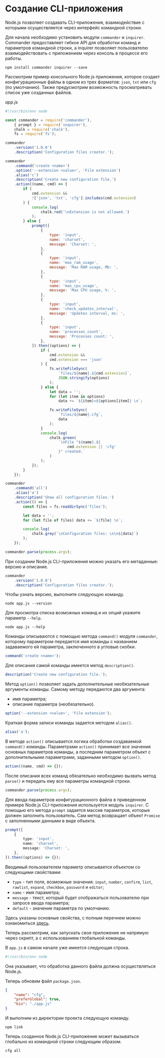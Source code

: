 # Создание CLI-приложения

Node.js позволяет создавать CLI-приложения, взаимодействие с которыми осуществляется через интерфейс командной строки.

Для начала необходимо установить модули `commander` и `inquirer`. Commander предоставляет гибкое API для обработки команд и параметров командной строки, а inquirer позволяет пользователю взаимодействовать с приложением через консоль в процессе его работы.

```
npm install commander inquirer --save
```

Рассмотрим пример консольного Node.js приложения, которое создает конфигурационные файлы в одном из трех форматов: `json`, `txt` или `cfg` (по умолчанию). Также предусмотрим возможность просматривать список уже созданных файлов.

_app.js_

```js
#!/usr/bin/env node

const commander = require('commander'),
    { prompt } = require('inquirer'),
    chalk = require('chalk'),
    fs = require('fs');

commander
    .version('1.0.0')
    .description('Configuration files creator.');

commander
    .command('create <name>')
    .option('--extension <value>', 'File extension')
    .alias('c')
    .description('Create new configuration file.')
    .action((name, cmd) => {
        if (
            cmd.extension &&
            !['json', 'txt', 'cfg'].includes(cmd.extension)
        ) {
            console.log(
                chalk.red('\nExtension is not allowed.')
            );
        } else {
            prompt([
                {
                    type: 'input',
                    name: 'charset',
                    message: 'Charset: ',
                },
                {
                    type: 'input',
                    name: 'max_ram_usage',
                    message: 'Max RAM usage, Mb: ',
                },
                {
                    type: 'input',
                    name: 'max_cpu_usage',
                    message: 'Max CPU usage, %: ',
                },
                {
                    type: 'input',
                    name: 'check_updates_interval',
                    message: 'Updates interval, ms: ',
                },
                {
                    type: 'input',
                    name: 'processes_count',
                    message: 'Processes count: ',
                },
            ]).then((options) => {
                if (
                    cmd.extension &&
                    cmd.extension === 'json'
                ) {
                    fs.writeFileSync(
                        `files/${name}.${cmd.extension}`,
                        JSON.stringify(options)
                    );
                } else {
                    let data = '';
                    for (let item in options)
                        data += `${item}=${options[item]} \n`;

                    fs.writeFileSync(
                        `files/${name}.cfg`,
                        data
                    );
                }
                console.log(
                    chalk.green(
                        `\nFile "${name}.${
                            cmd.extension || 'cfg'
                        }" created.`
                    )
                );
            });
        }
    });

commander
    .command('all')
    .alias('a')
    .description('Show all configuration files.')
    .action(() => {
        const files = fs.readdirSync('files');

        let data = '';
        for (let file of files) data += `${file} \n`;

        console.log(
            chalk.grey(`\nConfiguration files: \n\n${data}`)
        );
    });

commander.parse(process.argv);
```

При создании Node.js CLI-приложения можно указать его метаданные: версию и описание.

```js
commander
    .version('1.0.0')
    .description('Configuration files creator.');
```

Чтобы узнать версию, выполните следующую команду.

```
node app.js --version
```

Для просмотра списка возможных команд и их опций укажите параметр `--help`.

```
node app.js --help
```

Команды описываются с помощью метода `command()` модуля `commander`, которому параметром передается имя команды с названием задаваемого ей параметра, заключенного в угловые скобки.

```js
command('create <name>');
```

Для описания самой команды имеется метод `description()`.

```js
description('Create new configuration file.');
```

Метод `option()` позволяет задать дополнительные необязательные аргументы команды. Самому методу передаются два аргумента:

-   имя параметра;
-   описание параметра (необязательно).

```js
option('--extension <value>', 'File extension');
```

Краткая форма записи команды задается методом `alias()`.

```js
alias('a');
```

В методе `action()` описывается логика обработки создаваемой `command()` команды. Параметрами `action()` принимает все значения основных параметров команды, а последним параметром объект с дополнительными параметрами, заданными методом `option()`.

```js
action((name, cmd) => {});
```

После описания всех команд обязательно необходимо вызвать метод `parse()` и передать ему все параметры командной строки.

```js
commander.parse(process.argv);
```

Для ввода параметров конфигурационного файла в приведенном примере Node.js CLI-приложения используется модуль `inquirer`. С помощью его метода `prompt` задается массив параметров, которые должен заполнить пользователь. Сам метод возвращает объект `Promise` с заполненными данными в виде объекта.

```ts
prompt([
    {
        type: 'input',
        name: 'charset',
        message: 'Charset: ',
    },
]).then((options) => {});
```

Вводимый пользователем параметр описывается объектом со следующими свойствами:

-   `type` - тип поля, возможные значения: `input`, `number`, `confirm`, `list`, `rawlist`, `expand`, `checkbox`, `password` и `editor`;
-   `name` - имя параметра;
-   `message` - текст, который будет отображаться пользователю при запросе ввода параметра;
-   `default` - значение параметра по умолчанию.

Здесь указаны основные свойства, с полным перечнем можно ознакомиться [здесь](https://www.npmjs.com/package/inquirer).

Теперь рассмотрим, как запускать свое приложение не напрямую через скрипт, а с использованием глобальной команды.

В `app.js` в самом начале уже имеется следующая строка.

```js
#!/usr/bin/env node

```

Она указывает, что обработка данного файла должна осуществляться Node.js.

Теперь обновим файл `package.json`.

```json
{
    "name": "cfg",
    "preferGlobal": true,
    "bin": "./app.js"
}
```

И выполним из директории проекта следующую команду.

```
npm link
```

Теперь созданное Node.js CLI-приложение может вызываться глобально из командной строки следующим образом.

```
cfg all
```
